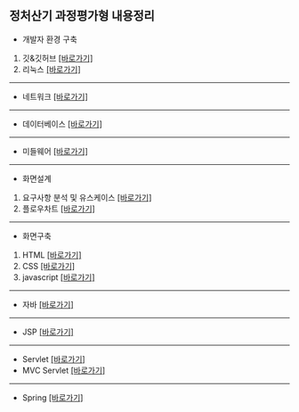 ## 정처산기 과정평가형 내용정리

+ 개발자 환경 구축
1. 깃&깃허브 [[바로가기]](https://github.com/msc010312/information_lecture/tree/main/%EB%82%B4%EC%9A%A9%20%EC%A0%95%EB%A6%AC/%EA%B0%9C%EB%B0%9C%EC%9E%90%ED%99%98%EA%B2%BD%EA%B5%AC%EC%B6%95/%EA%B9%83%26%EA%B9%83%ED%97%88%EB%B8%8C)
2. 리눅스 [[바로가기]](https://github.com/msc010312/information_lecture/tree/main/%EB%82%B4%EC%9A%A9%20%EC%A0%95%EB%A6%AC/%EA%B0%9C%EB%B0%9C%EC%9E%90%ED%99%98%EA%B2%BD%EA%B5%AC%EC%B6%95/%EB%A6%AC%EB%88%85%EC%8A%A4)
- - -
+ 네트워크 [[바로가기]](https://github.com/msc010312/information_lecture/tree/main/%EB%82%B4%EC%9A%A9%20%EC%A0%95%EB%A6%AC/%EB%84%A4%ED%8A%B8%EC%9B%8C%ED%81%AC)
- - -
+ 데이터베이스 [[바로가기]](https://github.com/msc010312/information_lecture/tree/main/%EB%82%B4%EC%9A%A9%20%EC%A0%95%EB%A6%AC/%EB%8D%B0%EC%9D%B4%ED%84%B0%EB%B2%A0%EC%9D%B4%EC%8A%A4)
- - -
+ 미들웨어 [[바로가기]](https://github.com/msc010312/information_lecture/tree/main/%EB%82%B4%EC%9A%A9%20%EC%A0%95%EB%A6%AC/%EB%AF%B8%EB%93%A4%EC%9B%A8%EC%96%B4)
- - -
+ 화면설계
1. 요구사항 분석 및 유스케이스 [[바로가기]](https://github.com/msc010312/information_lecture/tree/main/%EB%82%B4%EC%9A%A9%20%EC%A0%95%EB%A6%AC/%ED%99%94%EB%A9%B4%EC%84%A4%EA%B3%84/%EC%9A%94%EA%B5%AC%EC%82%AC%ED%95%AD%20%EB%B6%84%EC%84%9D%20%EB%B0%8F%20%EC%9C%A0%EC%8A%A4%EC%BC%80%EC%9D%B4%EC%8A%A4)
2. 플로우차트 [[바로가기]](https://github.com/msc010312/information_lecture/tree/main/%EB%82%B4%EC%9A%A9%20%EC%A0%95%EB%A6%AC/%ED%99%94%EB%A9%B4%EC%84%A4%EA%B3%84/%ED%94%8C%EB%A1%9C%EC%9A%B0%EC%B0%A8%ED%8A%B8)
- - -
+ 화면구축
1. HTML [[바로가기]](https://github.com/msc010312/frontTest/tree/main/01-html)
2. CSS [[바로가기]](https://github.com/msc010312/frontTest/tree/main/02-css)
3. javascript [[바로가기]](https://github.com/msc010312/frontTest/tree/main/04-js)
- - -
+ 자바 [[바로가기]](https://github.com/msc010312/information_lecture/tree/main/%EB%82%B4%EC%9A%A9%20%EC%A0%95%EB%A6%AC/%EC%9E%90%EB%B0%94/javaBook/src)
- - -
+ JSP [[바로가기]](https://github.com/msc010312/information_lecture/tree/main/%EB%82%B4%EC%9A%A9%20%EC%A0%95%EB%A6%AC/jsp)
- - -
+ Servlet [[바로가기]](https://github.com/msc010312/information_lecture/tree/main/%EB%82%B4%EC%9A%A9%20%EC%A0%95%EB%A6%AC/Servlet)
+ MVC Servlet [[바로가기]](https://github.com/msc010312/information_lecture/tree/main/%EB%82%B4%EC%9A%A9%20%EC%A0%95%EB%A6%AC/MVC)
- - -
+ Spring [[바로가기]](https://github.com/msc010312/information_lecture/tree/main/%EB%82%B4%EC%9A%A9%20%EC%A0%95%EB%A6%AC/spring)
  
